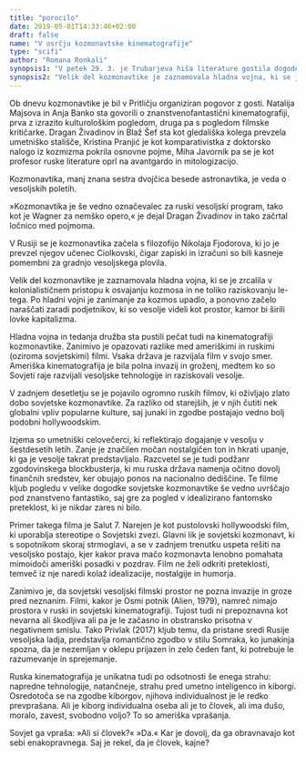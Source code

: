```yaml
---
title: "porocilo"
date: 2019-05-01T14:33:46+02:00
draft: false
name: "V osrčju kozmonavtske kinematografije"
type: "scifi"
author: "Romana Ronkali"
synopsis1: "V petek 29. 3. je Trubarjeva hiša literature gostila dogodek projekta Poligonija, ki deluje pod okriljem Škratove Čitalnice KUD Anarhiva. Skupina mladih študentov je skozi odlomke najrazličnejših znanstvenofantastičnih del razpravljala, kaj znanstvena fantastika sploh je, in kam vodi razvoj te literarne podzvrsti."
synopsis2: "Velik del kozmonavtike je zaznamovala hladna vojna, ki se je zrcalila v kolonialističnem pristopu k osvajanju kozmosa in ne toliko raziskovanju le-tega. Po hladni vojni je zanimanje za kozmos upadlo, a ponovno začelo naraščati zaradi podjetnikov, ki so vesolje videli kot prostor, kamor bi širili lovke kapitalizma. "
---
```



<p class="singleMargin intro">
<span class="first-char">O</span>b dnevu kozmonavtike je bil v Pritličju organiziran pogovor z gosti. Natalija Majsova in Anja Banko sta govorili o znanstvenofantastični kinematografiji, prva z izrazito kulturološkim pogledom, druga pa s pogledom filmske kritičarke. Dragan Živadinov in Blaž Šef sta kot gledališka kolega prevzela umetniško stališče, Kristina Pranjić je kot komparativistka z doktorsko nalogo iz kozmizma pokrila osnovne pojme, Miha Javornik pa se je kot profesor ruske literature oprl na avantgardo in mitologizacijo.
</p>
<p class="singleMargin">
    Kozmonavtika, manj znana sestra dvojčica besede astronavtika, je veda o vesoljskih poletih. 
</p>
<p class="singleMargin">
    »Kozmonavtika je še vedno označevalec za ruski vesoljski program, tako kot je Wagner za nemško opero,« je dejal Dragan Živadinov in tako začrtal ločnico med pojmoma.
</p>
<p class="singleMargin">
    V Rusiji se je kozmonavtika začela s filozofijo Nikolaja Fjodorova, ki jo je prevzel njegov učenec Ciolkovski, čigar zapiski in izračuni so bili kasneje pomembni za gradnjo vesoljskega plovila.
</p>
<p class="singleMargin">
    Velik del kozmonavtike je zaznamovala hladna vojna, ki se je zrcalila v kolonialističnem pristopu k osvajanju kozmosa in ne toliko raziskovanju le-tega. Po hladni vojni je zanimanje za kozmos upadlo, a ponovno začelo naraščati zaradi podjetnikov, ki so vesolje videli kot prostor, kamor bi širili lovke kapitalizma. 
</p>
<p class="singleMargin">
    Hladna vojna in tedanja družba sta pustili pečat tudi na kinematografiji kozmonavtike. Zanimivo je opazovati razlike med ameriškimi in ruskimi (oziroma sovjetskimi) filmi. Vsaka država je razvijala film v svojo smer. Ameriška kinematografija je bila polna invazij in groženj, medtem ko so Sovjeti raje razvijali vesoljske tehnologije in raziskovali vesolje.
</p>
<p class="singleMargin">
    V zadnjem desetletju se je pojavilo ogromno ruskih filmov, ki oživljajo zlato dobo sovjetske kozmonavtike. Za razliko od starejših, je v njih čutiti nek globalni vpliv popularne kulture, saj junaki in zgodbe postajajo vedno bolj podobni hollywoodskim.
</p>
<p class="singleMargin">
    Izjema so umetniški celovečerci, ki reflektirajo dogajanje v vesolju v šestdesetih letih. Zanje je značilen močan nostalgičen ton in hkrati upanje, ki ga je vesolje takrat predstavljalo. Razcvetel se je tudi podžanr zgodovinskega blockbusterja, ki mu ruska država namenja očitno dovolj finančnih sredstev, ker obujajo ponos na nacionalno dediščine. Te filme kljub pogledu v velike dogodke sovjetske kozmonavtike še vedno uvrščajo pod znanstveno fantastiko, saj gre za pogled v idealizirano fantomsko preteklost, ki je nikdar zares ni bilo.
</p>
<p class="singleMargin">
    Primer takega filma je Salut 7. Narejen je kot pustolovski hollywoodski film, ki uporablja stereotipe o Sovjetski zvezi. Glavni lik je sovjetski kozmonavt, ki s sopotnikom skoraj strmoglavi, a se v zadnjem trenutku uspeta rešiti na vesoljsko postajo, kjer kakor prava mačo kozmonavta lenobno pomahata mimoidoči ameriški posadki v pozdrav. Film ne želi odkriti preteklosti, temveč iz nje naredi kolaž idealizacije, nostalgije in humorja.
</p>
<p class="singleMargin">
    Zanimivo je, da sovjetski vesoljski filmski prostor ne pozna invazije in groze pred neznanim. Filmi, kakor je Osmi potnik (Alien, 1979), namreč nimajo prostora v ruski in sovjetski kinematografiji.  Tujost tudi ni prepoznavna kot nevarna ali škodljiva ali pa je le začasno in obstransko prisotna v negativnem smislu. Tako Privlak (2017) kljub temu, da pristane sredi Rusije vesoljska ladja, predstavlja romantično zgodbo v stilu Somraka, ko junakinja spozna, da je nezemljan v oklepu prijazen in zelo čeden fant, ki potrebuje le razumevanje in sprejemanje.
</p>
<p class="singleMargin">
    Ruska kinematografija je unikatna tudi po odsotnosti še enega strahu: napredne tehnologije, natančneje, strahu pred umetno inteligenco in kiborgi. Osredotoča se na zgodbe kiborgov, njihova individualnost je le redko prevprašana. Ali je kiborg individualna oseba ali je to človek, ali ima dušo, moralo, zavest, svobodno voljo? To so ameriška vprašanja.
</p>
<p class="singleMargin">
    Sovjet ga vpraša:
    »Ali si človek?« 
    »Da.«
    Kar je dovolj, da ga obravnavajo kot sebi enakopravnega. Saj je rekel, da je človek, kajne?
</p>